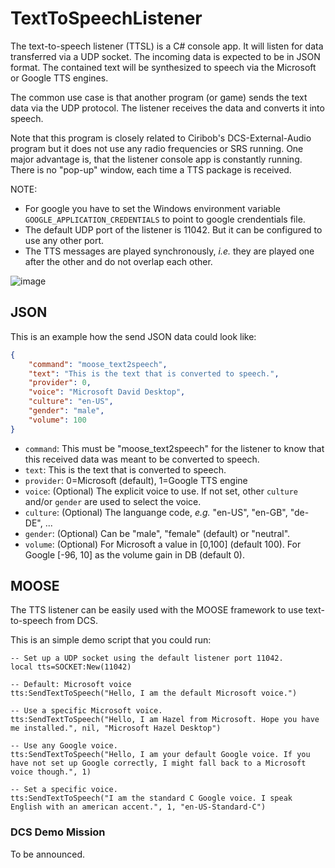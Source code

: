 # TextToSpeechListener

The text-to-speech listener (TTSL) is a C# console app. It will listen for data transferred via a UDP socket.
The incoming data is expected to be in JSON format. The contained text will be synthesized to speech via the Microsoft or Google TTS engines.

The common use case is that another program (or game) sends the text data via the UDP protocol. The listener receives the data and converts it into speech.

Note that this program is closely related to Ciribob's DCS-External-Audio program but it does not use any radio frequencies or SRS running.
One major advantage is, that the listener console app is constantly running. There is no "pop-up" window, each time a TTS package is received.

NOTE:
* For google you have to set the Windows environment variable `GOOGLE_APPLICATION_CREDENTIALS` to point to google crendentials file.
* The default UDP port of the listener is 11042. But it can be configured to use any other port. 
* The TTS messages are played synchronously, *i.e.* they are played one after the other and do not overlap each other.

![image](https://user-images.githubusercontent.com/28947887/234686638-79272a70-aaff-426d-9d01-6252bf779a1b.png)

## JSON
This is an example how the send JSON data could look like:
```json
{
    "command": "moose_text2speech",
    "text": "This is the text that is converted to speech.",
    "provider": 0,
    "voice": "Microsoft David Desktop",
    "culture": "en-US",
    "gender": "male",
    "volume": 100
}
```
* `command`: This must be "moose_text2speech" for the listener to know that this received data was meant to be converted to speech.
* `text`: This is the text that is converted to speech.
* `provider`: 0=Microsoft (default), 1=Google TTS engine
* `voice`: (Optional) The explicit voice to use. If not set, other `culture` and/or `gender` are used to select the voice.
* `culture`: (Optional) The languange code, *e.g.* "en-US", "en-GB", "de-DE", ...
* `gender`: (Optional) Can be "male", "female" (default) or "neutral".
* `volume`: (Optional) For Microsoft a value in [0,100] (default 100). For Google [-96, 10] as the volume gain in DB (default 0).

## MOOSE
The TTS listener can be easily used with the MOOSE framework to use text-to-speech from DCS.

This is an simple demo script that you could run:
```
-- Set up a UDP socket using the default listener port 11042.
local tts=SOCKET:New(11042)

-- Default: Microsoft voice
tts:SendTextToSpeech("Hello, I am the default Microsoft voice.")

-- Use a specific Microsoft voice.
tts:SendTextToSpeech("Hello, I am Hazel from Microsoft. Hope you have me installed.", nil, "Microsoft Hazel Desktop")

-- Use any Google voice.
tts:SendTextToSpeech("Hello, I am your default Google voice. If you have not set up Google correctly, I might fall back to a Microsoft voice though.", 1)

-- Set a specific voice.
tts:SendTextToSpeech("I am the standard C Google voice. I speak English with an american accent.", 1, "en-US-Standard-C")
```

### DCS Demo Mission

To be announced.
